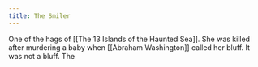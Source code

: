 ```yaml
---
title: The Smiler
---
```

One of the hags of [[The 13 Islands of the Haunted Sea]]. She was killed after murdering a baby when [[Abraham Washington]] called her bluff. It was not a bluff. The 